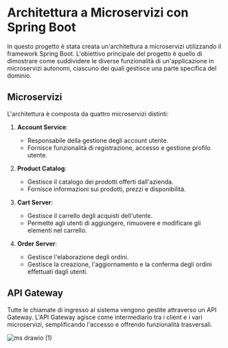 # Architettura a Microservizi con Spring Boot

In questo progetto è stata creata un'architettura a microservizi utilizzando il framework Spring Boot. L'obiettivo principale del progetto è quello di dimostrare come suddividere le diverse funzionalità di un'applicazione in microservizi autonomi, ciascuno dei quali gestisce una parte specifica del dominio.

## Microservizi

L'architettura è composta da quattro microservizi distinti:

1. **Account Service**:
   - Responsabile della gestione degli account utente.
   - Fornisce funzionalità di registrazione, accesso e gestione profilo utente.

2. **Product Catalog**:
   - Gestisce il catalogo dei prodotti offerti dall'azienda.
   - Fornisce informazioni sui prodotti, prezzi e disponibilità.

3. **Cart Server**:
   - Gestisce il carrello degli acquisti dell'utente.
   - Permette agli utenti di aggiungere, rimuovere e modificare gli elementi nel carrello.

4. **Order Server**:
   - Gestisce l'elaborazione degli ordini.
   - Gestisce la creazione, l'aggiornamento e la conferma degli ordini effettuati dagli utenti.

## API Gateway

Tutte le chiamate di ingresso al sistema vengono gestite attraverso un API Gateway. L'API Gateway agisce come intermediario tra i client e i vari microservizi, semplificando l'accesso e offrendo funzionalità trasversali.


![ms drawio (1)](https://github.com/jtabilas/Microservizi/assets/94932581/223a7ebc-22d2-4141-9add-66a6968790d1)
